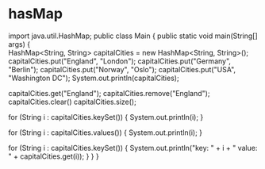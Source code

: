 # hasMap
import java.util.HashMap; 
public class Main { public static void main(String[] args) {     
HashMap<String, String> capitalCities = new HashMap<String, String>(); 
capitalCities.put("England", "London"); capitalCities.put("Germany", "Berlin"); capitalCities.put("Norway", "Oslo"); capitalCities.put("USA", "Washington DC");         System.out.println(capitalCities);

capitalCities.get("England"); capitalCities.remove("England");         capitalCities.clear()
        capitalCities.size();

for (String i : capitalCities.keySet()) {             System.out.println(i);
        }

for (String i : capitalCities.values()) {             System.out.println(i);
        }

for (String i : capitalCities.keySet()) { System.out.println("key: " + i + " value: " + capitalCities.get(i));         }
    }
}

